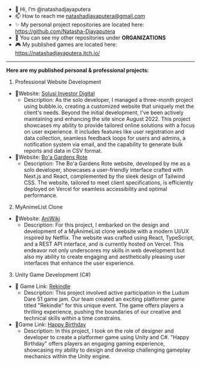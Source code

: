 - 👋 Hi, I’m @natashadjayaputera
- 📫 How to reach me natashadjayaputera@gmail.com
- ✨ My personal project repositories are located here: https://github.com/Natasha-Djayaputera 
- 🌸 You can see my other repositories under **ORGANIZATIONS**
- 🎮 My published games are located here: https://natashadjayaputera.itch.io/
---
**Here are my published personal & professional projects:**
1. Professional Website Development
* 🔗Website: [Solusi Investor Digital](https://solusiinvestordigital.com/)
  * Description: As the solo developer, I managed a three-month project using bubble.io, creating a customized website that uniquely met the client's needs. Beyond the initial development, I've been actively maintaining and enhancing the site since August 2022. This project showcases my ability to provide tailored online solutions with a focus on user experience. It includes features like user registration and data collection, seamless feedback loops for users and admins, a notification system via email, and the capability to generate bulk reports and data in CSV format.
* 🔗Website: [Bo'a Gardens Rote](https://www.boagardens.rote.com/)
  * Description: The Bo'a Gardens Rote website, developed by me as a solo developer, showcases a user-friendly interface crafted with Next.js and React, complemented by the sleek design of Tailwind CSS. The website, tailored to meet client specifications, is efficiently deployed on Vercel for seamless accessibility and optimal performance.
2. MyAnimeList Clone
* 🔗Website: [AniWiki](https://aniwiki.vercel.app/)
  * Description: For this project, I embarked on the design and development of a MyAnimeList clone website with a modern UI/UX inspired by Netflix. The website was crafted using React, TypeScript, and a REST API interface, and is currently hosted on Vercel. This endeavor not only underscores my skills in web development but also my ability to create engaging and aesthetically pleasing user interfaces that enhance the user experience.
3. Unity Game Development (C#)
* 🔗 Game Link: [Rekindle](https://natashadjayaputera.itch.io/rekindle)
  * Description: This project involved active participation in the Ludum Dare 51 game jam. Our team created an exciting platformer game titled "Rekindle" for this unique event. The game offers players a thrilling experience, pushing the boundaries of our creative and technical skills within a time constrains.
* 🔗Game Link: [Happy Birthday](https://natashadjayaputera.itch.io/happy-birthday)
  * Description: In this project, I took on the role of designer and developer to create a platformer game using Unity and C#. "Happy Birthday" offers players an engaging gaming experience, showcasing my ability to design and develop challenging gameplay mechanics within the Unity engine.


<!---
natashadjayaputera/natashadjayaputera is a ✨ special ✨ repository because its `README.md` (this file) appears on your GitHub profile.
You can click the Preview link to take a look at your changes.
--->
